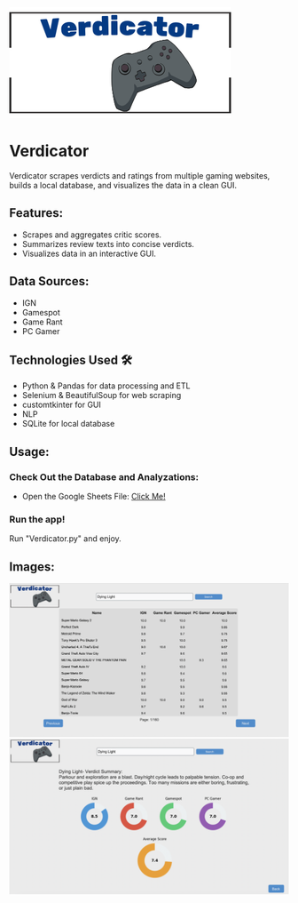 
![LOGO](Assets/Verdicator.png)
# Verdicator
Verdicator scrapes verdicts and ratings from multiple gaming websites, builds a local database, and visualizes the data in a clean GUI.

## Features:
 - Scrapes and aggregates critic scores.
 - Summarizes review texts into concise verdicts.
 - Visualizes data in an interactive GUI.

## Data Sources:
 - IGN  
 - Gamespot  
 - Game Rant  
 - PC Gamer  
 
 ## Technologies Used 🛠️
 - Python & Pandas for data processing and ETL
 - Selenium & BeautifulSoup for web scraping
 - customtkinter for GUI
 - NLP
 - SQLite for local database
 
 ## Usage:
 ### Check Out the Database and Analyzations:
  - Open the Google Sheets File: [Click Me!](https://docs.google.com/spreadsheets/d/1sAq6FAdMsJRqQo9VkkjWLPuCRXlZLemuqiwAgIr5z4Q/edit?usp=sharing)
 
 ### Run the app!
 Run "Verdicator.py" and enjoy.
 
 
 ## Images:
 ![Rating](Assets/Screenshot3.png)
 ![Home Screen](Assets/Screenshot2.png)


 
